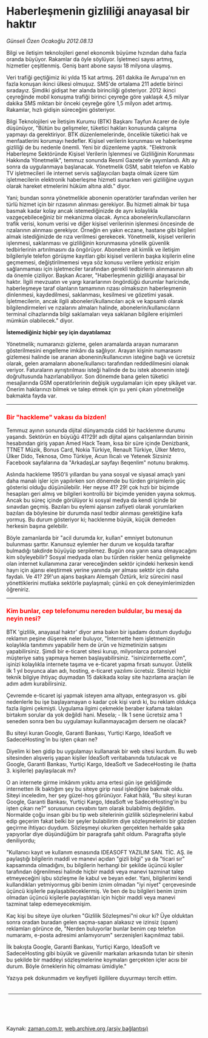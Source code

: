 # Haberleşmenin gizliliği anayasal bir haktır

*Günseli Özen Ocakoğlu 2012.08.13*

<td class="columnist-detail">
<p>Bilgi ve iletişim teknolojileri genel ekonomik büyüme hızından daha fazla oranda büyüyor. Rakamlar da öyle söylüyor. İşletmeci sayısı artmış, hizmetler çeşitlenmiş. Geniş bant abone sayısı 18 milyona ulaşmış.</p>
<p>
<div id="haberMetinDiv">
<p>Veri trafiği geçtiğimiz iki yılda 15 kat artmış. 261 dakika ile Avrupa'nın en fazla konuşan ikinci ülkesi olmuşuz. SMS'de ortalama 211 adetle birinci sıradayız. Şimdiki gidişat her alanda birinciliği gösteriyor. 2012 ikinci çeyreğinde mobil konuşma trafiği birinci çeyreğe göre yaklaşık 4,5 milyar dakika SMS miktarı bir önceki çeyreğe göre 1,5 milyon adet artmış. Rakamlar, hızlı gidişin süreceğini gösteriyor.
<p> Bilgi Teknolojileri ve İletişim Kurumu (BTK) Başkanı Tayfun Acarer de öyle düşünüyor, "Bütün bu gelişmeler, tüketici hakları konusunda çalışma yapmayı da gerektiriyor. BTK düzenlemelerinde, öncelikle tüketici hak ve menfaatlerini korumayı hedefler. Kişisel verilerin korunması ve haberleşme gizliliği de bu nedenle önemli. Yeni bir düzenleme yaptık. "Elektronik Haberleşme Sektöründe Kişisel Verilerin İşlenmesi ve Gizliliğinin Korunması Hakkında Yönetmelik", temmuz sonunda Resmî Gazete'de yayımlandı. Altı ay sonra da uygulanmaya başlanacak. Yönetmelik GSM, sabit telefon ve Kablo TV işletmecileri ile internet servis sağlayıcıları başta olmak üzere tüm işletmecilerin elektronik haberleşme hizmeti sunarken veri gizliliğine uygun olarak hareket etmelerini hüküm altına aldı." diyor.
<p> Yani; bundan sonra yönetmelikle abonenin operatörler tarafından verilen her türlü hizmet için bir rızasının alınması gerekiyor. Bu hizmeti almak bir tuşa basmak kadar kolay ancak istemediğinizde de aynı kolaylıkla vazgeçebileceğiniz bir mekanizma olacak. Ayrıca abonelerin/kullanıcıların trafik verisi, konum verisi ve diğer kişisel verilerinin işlenmesi öncesinde de rızalarının alınması gerekiyor. Örneğin en yakın eczane, hastane gibi bilgileri almak istediğinizde de rıza verilmesi gerekecek. Yönetmelik, kişisel verilerin işlenmesi, saklanması ve gizliliğinin korunmasına yönelik güvenlik tedbirlerinin artırılmasını da öngörüyor. Abonelere ait kimlik ve iletişim bilgileriyle telefon görüşme kayıtları gibi kişisel verilerin başka kişilerin eline geçmemesi, değiştirilmemesi veya söz konusu verilere yetkisiz erişim sağlanmaması için işletmeciler tarafından gerekli tedbirlerin alınmasının altı da önemle çiziliyor. Başkan Acarer, "Haberleşmenin gizliliği anayasal bir haktır. İlgili mevzuatın ve yargı kararlarının öngördüğü durumlar haricinde, haberleşmeye taraf olanların tamamının rızası olmaksızın haberleşmenin dinlenmesi, kaydedilmesi, saklanması, kesilmesi ve gözetimi yasak. İşletmecilerin, ancak ilgili aboneleri/kullanıcıları açık ve kapsamlı olarak bilgilendirmeleri ve rızalarını almaları halinde, abonelerin/kullanıcıların terminal cihazlarında bilgi saklamaları veya saklanan bilgilere erişimleri mümkün olabilecek." diyor.
<p><b>İstemediğiniz hiçbir şey için dayatılamaz
</b>
<p>Yönetmelik; numaranızı gizleme, gelen aramalarda arayan numaranın gösterilmesini engelleme imkânı da sağlıyor. Arayan kişinin numarasını gizlemesi halinde ise aranan abonenin/kullanıcının isteğine bağlı ve ücretsiz olarak, gelen aramaların abone/kullanıcı tarafından reddedilmesini olanak veriyor. Faturaların ayrıştırılması isteği halinde de bu istek abonenin isteği doğrultusunda hazırlanabiliyor. Son dönemde bana gelen tüketici mesajlarında GSM operatörlerinin değişik uygulamaları için epey şikâyet var. Önerim haklarınızı bilmek ve talep etmek için şu yeni çıkan yönetmeliğe bakmakta fayda var.
<hr/>
<h3><font color="#FF0000">Bir "hackleme" vakası da bizden! </font></h3>
<p>Temmuz ayının sonunda dijital dünyamızda ciddi bir hacklenme durumu yaşandı. Sektörün en büyüğü 41?29! adlı dijital ajans çalışanlarından birinin hesabından giriş yapan Amed Hack Team, kısa bir süre içinde Denizbank, TTNET Müzik, Bonus Card, Nokia Türkiye, Renault Türkiye, Ülker Metro, Ülker Dido, Teknosa, Omo Türkiye, Acun Ilıcalı ve Yetenek Sizsiniz Facebook sayfalarına da "ArkadaşLar sayfayı ßeqenlim" notunu bırakmış.
<p> Aslında hackleme 1950'li yıllardan bu yana sosyal ve siyasal amaçlı yani daha manalı işler için yapılırken son dönemde bu türden girişimlerin güç gösterisi olduğu düşünülebilir. Her neyse 41? 29! çok hızlı bir biçimde hesapları geri almış ve bilgileri kontrollü bir biçimde yeniden yayına sokmuş. Ancak bu süreç içinde görülüyor ki sosyal medya da kendi içinde bir sınavdan geçmiş. Bazıları bu eylemi ajansın zafiyeti olarak yorumlarken bazıları da böylesine bir durumda nasıl tedbir alınması gerektiğine kafa yormuş. Bu durum gösteriyor ki; hacklenme büyük, küçük demeden herkesin başına gelebilir.
<p> Böyle zamanlarda bir "acil durumda kır, kullan" emniyet butonunun bulunması şarttır. Kanunsuz eylemler her durum ve koşulda taraftar bulmadığı takdirde büyüyüp serpilemez. Bugün ona yarın sana olmayacağını kim söyleyebilir? Sosyal medyada olan bu türden riskler henüz gelişmekte olan internet kullanımına zarar vereceğinden sektör içindeki herkesin kendi hayrı için ajansı eleştirmek yerine yanında yer alması sektör için daha faydalı. Ve 41? 29!'un ajans başkanı Alemşah Öztürk, kriz sürecini nasıl yönettiklerini mutlaka sektörle paylaşmalı; çünkü en çok deneyimlerimizden öğreniriz.
<hr/>
<h3><font color="#FF0000">Kim bunlar, cep telefonumu nereden buldular, bu mesaj da neyin nesi? 
</font></h3>
<p>BTK 'gizlilik, anayasal haktır' diyor ama bakın bir işadamı dostum duyduğu reklamın peşine düşerek neler buluyor, "İnternette hem işletmenizin kolaylıkla tanıtımını yapabilir hem de ürün ve hizmetinizin satışını yapabilirsiniz. Şimdi bir e-ticaret sitesi kurup, milyonlarca potansiyel müşteriye satış yapmaya hemen başlayabilirsiniz. "isinizinternette.com", işinizi kolaylıkla internete taşıma ve e-ticaret yapma fırsatı sunuyor. Üstelik ilk 1 yıl boyunca alan adı, hosting, e-ticaret yazılımı ücretsiz. Sitenizi hiçbir teknik bilgiye ihtiyaç duymadan 15 dakikada kolay site hazırlama araçları ile adım adım kurabilirsiniz.
<p> Çevremde e-ticaret işi yapmak isteyen ama altyapı, entegrasyon vs. gibi nedenlerle bu işe başlayamayan o kadar çok kişi vardı ki, bu reklam oldukça fazla ilgimi çekmişti. Uygulama ilgimi çekmekle beraber kafama takılan birtakım sorular da yok değildi hani. Mesela; - İlk 1 sene ücretsiz ama 1 seneden sonra ben bu uygulamayı kullanmayacağım dersem ne olacak?
<p> Bu siteyi kuran Google, Garanti Bankası, Yurtiçi Kargo, IdeaSoft ve SadeceHosting'in bu işten çıkarı ne?
<p> Diyelim ki ben gidip bu uygulamayı kullanarak bir web sitesi kurdum. Bu web sitesinden alışveriş yapan kişiler IdeaSoft veritabanında tutulacak ve Google, Garanti Bankası, Yurtiçi Kargo, IdeaSoft ve SadeceHosting ile (hatta 3. kişilerle) paylaşılacak mı?
<p> O an internete girme imkânım yoktu ama ertesi gün işe geldiğimde internetten ilk baktığım şey bu siteye girip nasıl işlediğine bakmak oldu. Siteyi inceledim, her şey güzel-hoş görünüyor. Fakat hâlâ, "Bu siteyi kuran Google, Garanti Bankası, Yurtiçi Kargo, IdeaSoft ve SadeceHosting'in bu işten çıkarı ne?" sorusunun cevabını tam olarak bulabilmiş değildim. Normalde çoğu insan gibi bu tip web sitelerinin gizlilik sözleşmelerini kabul edip geçerim fakat belki bir şeyler bulabilirim diye sözleşmelerini bir gözden geçirme ihtiyacı duydum. Sözleşmeyi okurken gerçekten herhalde şaka yapıyorlar diye düşündüğüm bir paragrafa şahit oldum. Paragrafta şöyle deniliyordu;
<p> "Kullanıcı kayıt ve kullanım esnasında IDEASOFT YAZILIM SAN. TİC. AŞ. ile paylaştığı bilgilerin maddi ve manevi açıdan "gizli bilgi" ya da "ticari sır" kapsamında olmadığını, bu bilgilerin herhangi bir şekilde üçüncü kişiler tarafından öğrenilmesi halinde hiçbir maddi veya manevi tazminat talep etmeyeceğini işbu sözleşme ile kabul ve beyan eder. Yani, bilgilerimi kendi kullandıkları yetmiyormuş gibi benim iznim olmadan "iyi niyet" çerçevesinde üçüncü kişilerle paylaşabileceklermiş. Ve ben de bu bilgileri benim iznim olmadan üçüncü kişilerle paylaştıkları için hiçbir maddi veya manevi tazminat talep edemeyecekmişim.
<p> Kaç kişi bu siteye üye olurken "Gizlilik Sözleşmesi"ni okur ki? Üye olduktan sonra oradan buradan gelen saçma-sapan alakasız ve izinsiz (spam) reklamları görünce de, "Nerden buluyorlar bunlar benim cep telefon numaramı, e-posta adresimi anlamıyorum" serzenişleri kaçınılmaz tabii.
<p> İlk bakışta Google, Garanti Bankası, Yurtiçi Kargo, IdeaSoft ve SadeceHosting gibi büyük ve güvenilir markaları arkasında tutan bir sitenin bu şekilde bir maddeyi sözleşmelerine koymaları gerçekten içler acısı bir durum. Böyle örneklerin hiç olmaması ümidiyle."
<p> Yazıya pek dokunmadım ve keyfiyeti ilgililere duyurmayı tercih ettim. </p></p></p></p></p></p></p></p></p></p></p></p></p></p></p></p></p></div>
</p>

<div class="latest-news-main" style="font-size:11pt;width:510px;padding:5px;">
<hr color="#333333" size="1"/>

</div>

<p><br>
		 </br></p></td>

Kaynak: [zaman.com.tr](http://zaman.com.tr/yazar.do?yazino=1332371), [web.archive.org (arşiv bağlantısı)](http://web.archive.org/web/20120919093336/http://www.zaman.com.tr:80/yazar.do?yazino=1332371)
